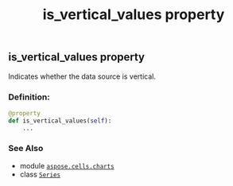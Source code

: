 ﻿---
title: is_vertical_values property
second_title: Aspose.Cells for Python via .NET API References
description: 
type: docs
weight: 290
url: /aspose.cells.charts/series/is_vertical_values/
is_root: false
---

## is_vertical_values property


Indicates whether the data source is vertical.
### Definition:
```python
@property
def is_vertical_values(self):
    ...
```

### See Also
* module [`aspose.cells.charts`](../../)
* class [`Series`](/cells/python-net/aspose.cells.charts/series)
